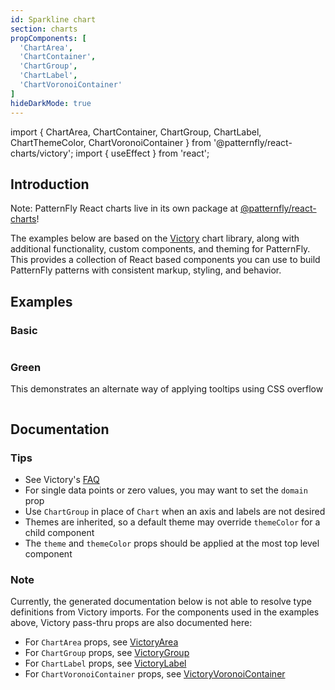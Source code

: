 ```yaml
---
id: Sparkline chart
section: charts
propComponents: [
  'ChartArea',
  'ChartContainer',
  'ChartGroup',
  'ChartLabel',
  'ChartVoronoiContainer'
]
hideDarkMode: true
---
```


import { ChartArea, ChartContainer, ChartGroup, ChartLabel, ChartThemeColor, ChartVoronoiContainer } from '@patternfly/react-charts/victory';
import { useEffect } from 'react';

<!-- Workaround for documentation-framework issue https://github.com/patternfly/patternfly-react/issues/11455
import './sparkline.css';
-->

## Introduction
Note: PatternFly React charts live in its own package at [@patternfly/react-charts](https://www.npmjs.com/package/@patternfly/react-charts)!

The examples below are based on the [Victory](https://formidable.com/open-source/victory/docs/victory-chart/) chart library, along with additional functionality, custom components, and theming for PatternFly. This provides a collection of React based components you can use to build PatternFly patterns with consistent markup, styling, and behavior.

## Examples
### Basic
```ts file = "SparklineBasic.tsx"

```

### Green

This demonstrates an alternate way of applying tooltips using CSS overflow

```ts file = "SparklineGreen.tsx"

```

## Documentation
### Tips
- See Victory's [FAQ](https://formidable.com/open-source/victory/docs/faq)
- For single data points or zero values, you may want to set the `domain` prop
- Use `ChartGroup` in place of `Chart` when an axis and labels are not desired
- Themes are inherited, so a default theme may override `themeColor` for a child component
- The `theme` and `themeColor` props should be applied at the most top level component

### Note
Currently, the generated documentation below is not able to resolve type definitions from Victory imports. For the 
components used in the examples above, Victory pass-thru props are also documented here:

- For `ChartArea` props, see [VictoryArea](https://formidable.com/open-source/victory/docs/victory-area)
- For `ChartGroup` props, see [VictoryGroup](https://formidable.com/open-source/victory/docs/victory-group)
- For `ChartLabel` props, see [VictoryLabel](https://formidable.com/open-source/victory/docs/victory-label)
- For `ChartVoronoiContainer` props, see [VictoryVoronoiContainer](https://formidable.com/open-source/victory/docs/victory-voronoi-container)
